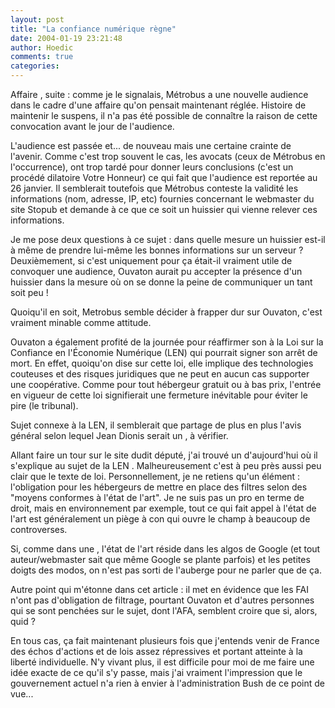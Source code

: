 ```yaml
---
layout: post
title: "La confiance numérique règne"
date: 2004-01-19 23:21:48
author: Hoedic
comments: true
categories: 
---
```



Affaire , suite : comme je le signalais, Métrobus a  une nouvelle audience dans le cadre d'une affaire qu'on pensait maintenant réglée. Histoire de maintenir le suspens, il n'a pas été possible de connaître la raison de cette convocation avant le jour de l'audience.

L'audience est passée et...  de nouveau mais une certaine crainte de l'avenir. Comme c'est trop souvent le cas, les avocats (ceux de Métrobus en l'occurrence), ont trop tardé pour donner leurs conclusions (c'est un procédé dilatoire Votre Honneur) ce qui fait que l'audience est reportée au 26 janvier. Il semblerait toutefois que Métrobus conteste la validité les informations (nom, adresse, IP, etc) fournies concernant le webmaster du site Stopub et demande à ce que ce soit un huissier qui vienne relever ces informations.

Je me pose deux questions à ce sujet : dans quelle mesure un huissier est-il à même de prendre lui-même les bonnes informations sur un serveur ? Deuxièmement, si c'est uniquement pour ça était-il vraiment utile de convoquer une audience, Ouvaton aurait pu accepter la présence d'un huissier dans la mesure où on se donne la peine de communiquer un tant soit peu !

Quoiqu'il en soit, Metrobus semble décider à frapper dur sur Ouvaton, c'est vraiment minable comme attitude.

Ouvaton a également profité de la journée pour réaffirmer son  à la Loi sur la Confiance en l'Économie Numérique (LEN) qui pourrait signer son arrêt de mort. En effet, quoiqu'on dise sur cette loi, elle implique des technologies couteuses et des risques juridiques que ne peut en aucun cas supporter une coopérative. Comme pour tout hébergeur gratuit ou à bas prix, l'entrée en vigueur de cette loi signifierait une fermeture inévitable pour éviter le pire (le tribunal).

Sujet connexe à la LEN, il semblerait que  partage de plus en plus l'avis général selon lequel Jean Dionis serait un , à vérifier.

Allant faire un tour sur le site dudit député, j'ai trouvé un  d'aujourd'hui où il s'explique au sujet de la LEN . Malheureusement c'est à peu près aussi peu clair que le texte de loi. Personnellement, je ne retiens qu'un élément : l'obligation pour les hébergeurs de mettre en place des filtres selon des "moyens conformes à l'état de l'art". Je ne suis pas un pro en terme de droit, mais en environnement par exemple, tout ce qui fait appel à l'état de l'art est généralement un piège à con qui ouvre le champ à beaucoup de controverses.

Si, comme dans une , l'état de l'art réside dans les algos de Google (et tout auteur/webmaster sait que même Google se plante parfois) et les petites doigts des modos, on n'est pas sorti de l'auberge pour ne parler que de ça.

Autre point qui m'étonne dans cet article : il met en évidence que les FAI n'ont pas d'obligation de filtrage, pourtant Ouvaton et d'autres personnes qui se sont penchées sur le sujet, dont l'AFA, semblent croire que si, alors, quid ?

En tous cas, ça fait maintenant plusieurs fois que j'entends venir de France des échos d'actions et de lois assez répressives et portant atteinte à la liberté individuelle. N'y vivant plus, il est difficile pour moi de me faire une idée exacte de ce qu'il s'y passe, mais j'ai vraiment l'impression que le gouvernement actuel n'a rien à envier à l'administration Bush de ce point de vue...